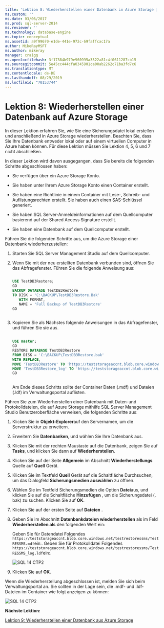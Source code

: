 ```yaml
---
title: 'Lektion 8: Wiederherstellen einer Datenbank in Azure Storage | Microsoft-Dokumentation'
ms.custom: ''
ms.date: 03/06/2017
ms.prod: sql-server-2014
ms.reviewer: ''
ms.technology: database-engine
ms.topic: conceptual
ms.assetid: a9f99670-e1de-441e-972c-69faffcac17a
author: MikeRayMSFT
ms.author: mikeray
manager: craigg
ms.openlocfilehash: 3f17384b979e960995a3522a81c4f0611287cb15
ms.sourcegitcommit: 5e45cc444cfa0345901ca00ab2262c71ba3fd7c6
ms.translationtype: MT
ms.contentlocale: de-DE
ms.lasthandoff: 08/29/2019
ms.locfileid: "70153744"
---
```

# <a name="lesson-8-restore-a-database-to-azure-storage"></a>Lektion 8: Wiederherstellen einer Datenbank auf Azure Storage
  In dieser Lektion erfahren Sie, wie Sie eine Sicherungsdatei lokal erstellen und anschließend in Azure Storage wiederherstellen. Beachten Sie, dass Sie Ihre Datenbank entweder lokal oder auf einem virtuellen Computer in Azure haben können. Für diese Lektion müssen Sie Lektion 4, 5, 6 und 7 nicht abschließen.  
  
 In dieser Lektion wird davon ausgegangen, dass Sie bereits die folgenden Schritte abgeschlossen haben:  
  
-   Sie verfügen über ein Azure Storage Konto.  
  
-   Sie haben unter Ihrem Azure Storage Konto einen Container erstellt.  
  
-   Sie haben eine Richtlinie in einem Container mit Lese-, Schreib- und Auflistungsrechten erstellt. Sie haben auch einen SAS-Schlüssel generiert.  
  
-   Sie haben SQL Server-Anmeldeinformationen auf dem Quellcomputer basierend auf der Shared Access Signature erstellt.  
  
-   Sie haben eine Datenbank auf dem Quellcomputer erstellt.  
  
 Führen Sie die folgenden Schritte aus, um die Azure Storage einer Datenbank wiederherzustellen:  
  
1.  Starten Sie SQL Server Management Studio auf dem Quellcomputer.  
  
2.  Wenn Sie mit der neu erstellten Datenbank verbunden sind, öffnen Sie das Abfragefenster. Führen Sie die folgende Anweisung aus:  
  
    ```sql  
  
    USE TestDB3Restore;   
    GO   
    BACKUP DATABASE TestDB3Restore   
    TO DISK = 'C:\BACKUP\TestDB3Restore.Bak'   
       WITH FORMAT,   
       NAME = 'Full Backup of TestDB3Restore'   
    GO  
  
    ```  
  
3.  Kopieren Sie als Nächstes folgende Anweisungen in das Abfragefenster, und führen Sie sie aus.  
  
    ```sql  
  
    USE master;   
    GO   
    RESTORE DATABASE TestDB3Restore    
    FROM DISK = 'C:\BACKUP\TestDB3Restore.bak'    
    WITH REPLACE,   
    MOVE 'TestDB3Restore' TO 'https://teststorageaccnt.blob.core.windows.net/testcontainrestore/TestDB3Restore.mdf',     
    MOVE 'TestDB3Restore_log' TO 'https://teststorageaccnt.blob.core.windows.net/testcontainrestore/TestDB3Restore_log.ldf';   
    GO  
  
    ```  
  
     Am Ende dieses Schritts sollte der Container Daten (.mdf) und Dateien (.ldf) im Verwaltungsportal auflisten.  
  
 Führen Sie zum Wiederherstellen einer Datenbank mit Daten-und Protokolldateien, die auf Azure Storage mithilfe SQL Server Management Studio Benutzeroberfläche verweisen, die folgenden Schritte aus:  
  
1.  Klicken Sie in **Objekt-Explorer**auf den Servernamen, um die Serverstruktur zu erweitern.  
  
2.  Erweitern Sie **Datenbanken**, und wählen Sie Ihre Datenbank aus.  
  
3.  Klicken Sie mit der rechten Maustaste auf die Datenbank, zeigen Sie auf **Tasks**, und klicken Sie dann auf **Wiederherstellen**.  
  
4.  Klicken Sie auf der Seite **Allgemein** im Abschnitt **Wiederherstellungs** Quelle auf **Quell** Gerät.  
  
5.  Klicken Sie im Textfeld **Quell** Gerät auf die Schaltfläche Durchsuchen, um das Dialogfeld **Sicherungsmedien auswählen** zu öffnen.  
  
6.  Wählen Sie im Textfeld Sicherungsmedien die Option **Datei**aus, und klicken Sie auf die Schaltfläche **Hinzufügen** , um die Sicherungsdatei (. bak) zu suchen. Klicken Sie auf **OK**.  
  
7.  Klicken Sie auf der ersten Seite auf **Dateien** .  
  
8.  Geben Sie im Abschnitt **Datenbankdateien wiederherstellen** als im Feld **Wiederherstellen als** den folgenden Wert ein:  
  
     Geben Sie für Datendatei Folgendes `https://teststorageaccnt.blob.core.windows.net/testrestoressms/TestRESSMS.mdf`ein:. Geben Sie für Protokolldatei Folgendes `https://teststorageaccnt.blob.core.windows.net/testrestoressms/TestRESSMS_log.ldf`ein:.  
  
     ![SQL 14 CTP2](../tutorials/media/ss-was-tutlesson-8-8.gif "SQL 14 CTP2")  
  
9. Klicken Sie auf **OK**.  
  
 Wenn die Wiederherstellung abgeschlossen ist, melden Sie sich beim Verwaltungsportal an. Sie sollten in der Lage sein, die .mdf- und .ldf-Dateien im Container wie folgt anzeigen zu können:  
  
 ![SQL 14 CTP2](../tutorials/media/ss-was-tutlesson-8-9.gif "SQL 14 CTP2")  
  
 **Nächste Lektion:**  
  
 [Lektion 9: Wiederherstellen einer Datenbank aus Azure Storage](../relational-databases/lesson-8-restore-as-new-database-from-log-backup.md)  
  
  
